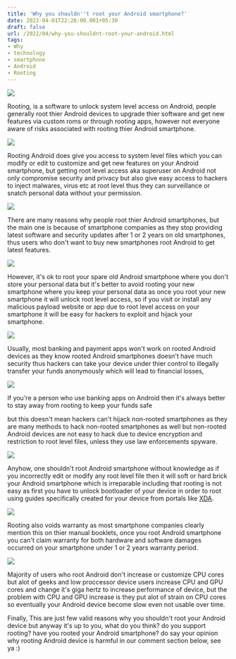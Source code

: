 ```yaml
---
title: 'Why you shouldn''t root your Android smartphone?'
date: 2022-04-01T22:26:00.001+05:30
draft: false
url: /2022/04/why-you-shouldnt-root-your-android.html
tags: 
- Why
- technology
- smartphone
- Android
- Rooting
---
```


 [![](https://lh3.googleusercontent.com/-Cz2ifCrdXm0/Yke67muCowI/AAAAAAAAJ-E/rLShdJFyW2kbrnnC7j9j-gb70CuuM_xpQCNcBGAsYHQ/s1600/1648868074375452-0.png)](https://lh3.googleusercontent.com/-Cz2ifCrdXm0/Yke67muCowI/AAAAAAAAJ-E/rLShdJFyW2kbrnnC7j9j-gb70CuuM_xpQCNcBGAsYHQ/s1600/1648868074375452-0.png) 

  

Rooting, is a software to unlock system level access on Android, people generally root thier Android devices to upgrade thier software and get new features via custom roms or through rooting apps, however not everyone aware of risks associated with rooting thier Android smartphone.

  

 [![](https://lh3.googleusercontent.com/-3ECN-JOlSyw/Yke51fWWiZI/AAAAAAAAJ90/uNgTCHhq8CE510j54rMaeZX8u8vk4gDVACNcBGAsYHQ/s1600/1648867794381571-0.png)](https://lh3.googleusercontent.com/-3ECN-JOlSyw/Yke51fWWiZI/AAAAAAAAJ90/uNgTCHhq8CE510j54rMaeZX8u8vk4gDVACNcBGAsYHQ/s1600/1648867794381571-0.png) 

  

Rooting Android does give you access to system level files which you can modify or edit to customize and get new features on your Android smartphone, but getting root level access aka superuser on Android not only compromise security and privacy but also give easy access to hackers to inject malwares, virus etc at root level thus they can surveillance or snatch personal data without your permission.

  

 [![](https://lh3.googleusercontent.com/-ACX0Xmvp5Q4/Yke50cPIyLI/AAAAAAAAJ9w/voLSOgfImXYA5JJuCyIctPDwqVB_aSUOQCNcBGAsYHQ/s1600/1648867785062200-1.png)](https://lh3.googleusercontent.com/-ACX0Xmvp5Q4/Yke50cPIyLI/AAAAAAAAJ9w/voLSOgfImXYA5JJuCyIctPDwqVB_aSUOQCNcBGAsYHQ/s1600/1648867785062200-1.png) 

  

There are many reasons why people root thier Android smartphones, but the main one is because of smartphone companies as they stop providing latest software and security updates after 1 or 2 years on old smartphones, thus users who don't want to buy new smartphones root Android to get latest features.

  

 [![](https://lh3.googleusercontent.com/-FFFjVzml-wE/Yke5xkyJBZI/AAAAAAAAJ9s/m2ujkFVItlQigEAxZwJouAujAdFkBQvbgCNcBGAsYHQ/s1600/1648867778733540-2.png)](https://lh3.googleusercontent.com/-FFFjVzml-wE/Yke5xkyJBZI/AAAAAAAAJ9s/m2ujkFVItlQigEAxZwJouAujAdFkBQvbgCNcBGAsYHQ/s1600/1648867778733540-2.png) 

  

However, it's ok to root your spare old Android smartphone where you don't store your personal data but it's better to avoid rooting your new smartphone where you keep your personal data as once you root your new smartphone it will unlock root level access, so if you visit or install any malicious payload website or app due to root level access on your smartphone it will be easy for hackers to exploit and hijack your smartphone.

  

 [![](https://lh3.googleusercontent.com/-4r4qirWzoRg/Yke5wrRe2FI/AAAAAAAAJ9o/EWG5j3u4YRQOGKQkx-xr_1rbxyXl1aAnQCNcBGAsYHQ/s1600/1648867774616284-3.png)](https://lh3.googleusercontent.com/-4r4qirWzoRg/Yke5wrRe2FI/AAAAAAAAJ9o/EWG5j3u4YRQOGKQkx-xr_1rbxyXl1aAnQCNcBGAsYHQ/s1600/1648867774616284-3.png) 

  

Usually, most banking and payment apps won't work on rooted Android devices as they know rooted Android smartphones doesn't have much security thus hackers can take your device under thier control to illegally transfer your funds anonymously which will lead to financial losses, 

  

 [![](https://lh3.googleusercontent.com/-N11jHiECmjM/Yke5vrTyCQI/AAAAAAAAJ9k/C2YIrgqIzqkbn7ePR2ypqZWSMSmLPdiDwCNcBGAsYHQ/s1600/1648867770919201-4.png)](https://lh3.googleusercontent.com/-N11jHiECmjM/Yke5vrTyCQI/AAAAAAAAJ9k/C2YIrgqIzqkbn7ePR2ypqZWSMSmLPdiDwCNcBGAsYHQ/s1600/1648867770919201-4.png) 

  

If you're a person who use banking apps on Android then it's always better to stay away from rooting to keep your funds safe

but this doesn't mean hackers can't hijack non-rooted smartphones as they are many methods to hack non-rooted smartphones as well but non-rooted Android devices are not easy to hack due to device encryption and restriction to root level files, unless they use law enforcements spyware.

  

 [![](https://lh3.googleusercontent.com/-IoTcZ-ApSJ4/Yke5udxynLI/AAAAAAAAJ9g/HGrSI3wXK80lYcqrG_uH6yj2iJmttXx4QCNcBGAsYHQ/s1600/1648867766882852-5.png)](https://lh3.googleusercontent.com/-IoTcZ-ApSJ4/Yke5udxynLI/AAAAAAAAJ9g/HGrSI3wXK80lYcqrG_uH6yj2iJmttXx4QCNcBGAsYHQ/s1600/1648867766882852-5.png) 

  

  

Anyhow, one shouldn't root Android smartphone without knowledge as if you incorrectly edit or modify any root level file then it will soft or hard brick your Android smartphone which is irreparable including that rooting is not easy as first you have to unlock bootloader of your device in order to root using guides specifically created for your device from portals like [XDA](http://xda.com).

  

 [![](https://lh3.googleusercontent.com/-ppy8FPobthw/Yke5tkL24zI/AAAAAAAAJ9c/9Xw_wrlxIjoi2qWRPznf4legakeAr4rBQCNcBGAsYHQ/s1600/1648867763282676-6.png)](https://lh3.googleusercontent.com/-ppy8FPobthw/Yke5tkL24zI/AAAAAAAAJ9c/9Xw_wrlxIjoi2qWRPznf4legakeAr4rBQCNcBGAsYHQ/s1600/1648867763282676-6.png) 

  

Rooting also voids warranty as most smartphone companies clearly mention this on thier manual booklets, once you root Android smartphone you can't claim warranty for both hardware and software damages occurred on your smartphone under 1 or 2 years warranty period.

  

 [![](https://lh3.googleusercontent.com/-e6ewPC0H8j8/Yke5sXpEE6I/AAAAAAAAJ9Y/bcvlAWXcBOQL1BffFkUQeTzV3IQFAzlTwCNcBGAsYHQ/s1600/1648867756469378-7.png)](https://lh3.googleusercontent.com/-e6ewPC0H8j8/Yke5sXpEE6I/AAAAAAAAJ9Y/bcvlAWXcBOQL1BffFkUQeTzV3IQFAzlTwCNcBGAsYHQ/s1600/1648867756469378-7.png) 

  

Majority of users who root Android don't increase or customize CPU cores but alot of geeks and low proccessor device users increase CPU and GPU cores and change it's giga hertz to increase performance of device, but the problem with CPU and GPU increase is they put alot of strain on CPU cores so eventually your Android device become slow even not usable over time.

  

Finally, This are just few valid reasons why you shouldn't root your Android device but anyway it's up to you, what do you think? do you support rooting? have you rooted your Android smartphone? do say your opinion why rooting Android device is harmful in our comment section below, see ya :)